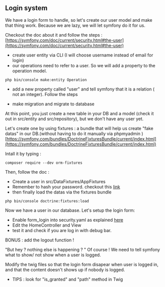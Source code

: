 ## Login system

We have a login form to handle, so let's create our user model and make that thing work.
Because we are lazy, we will let symfony do it for us.

Checkout the doc about it and follow the steps : [https://symfony.com/doc/current/security.html#the-user](https://symfony.com/doc/current/security.html#the-user)

- create user entity via CLI (I will choose username instead of email for login)
- our operations need to refer to a user. So we will add a property to the operation model.

```
php bin/console make:entity Operation
```

- add a new property called "user" and tell symfony that it is a relation ( not an integer). Follow the steps

- make migration and migrate to database

At this point, you just create a new table in your DB and a model (check it out in src/entity and src/repository), but we don't have any user yet.

Let's create one by using fixtures : a bundle that will help us create "fake datas" in our DB.(without having to do it manually via phpmyadmin )
[https://symfony.com/bundles/DoctrineFixturesBundle/current/index.html](https://symfony.com/bundles/DoctrineFixturesBundle/current/index.html)

Intall it by typing :

```
composer require --dev orm-fixtures
```

Then, follow the doc :

- Create a user in src/DataFixtures/AppFixtures
- Remember to hash your password. checkout this [link](https://symfony.com/doc/current/security/passwords.html)
- then finally load the datas via the fixtures bundle

```
php bin/console doctrine:fixtures:load
```

Now we have a user in our database. Let's setup the login form:

- Enable form_login into security.yaml as explained [here](https://symfony.com/doc/current/security.html#form-login)
- Edit the HomeController and View
- test it and check if you are log in with debug bar.

BONUS : add the logout function !

"But hey ? nothing else is happening ? "
Of course ! We need to tell symfony what to show/ not show when a user is logged.

Modify the twig files so that the login form disapear when user is logged in, and that the content doesn't shows up if nobody is logged.

- TIPS : look for "is_granted" and "path" method in Twig
